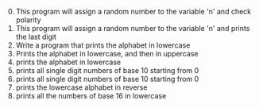 0. This program will assign a random number to the variable 'n' and check polarity
1. This program will assign a random number to the variable 'n' and prints the last digit
2. Write a program that prints the alphabet in lowercase
3. Prints the alphabet in lowercase, and then in uppercase
4. prints the alphabet in lowercase
5. prints all single digit numbers of base 10 starting from 0
6.  prints all single digit numbers of base 10 starting from 0
7. prints the lowercase alphabet in reverse
8. prints all the numbers of base 16 in lowercase
